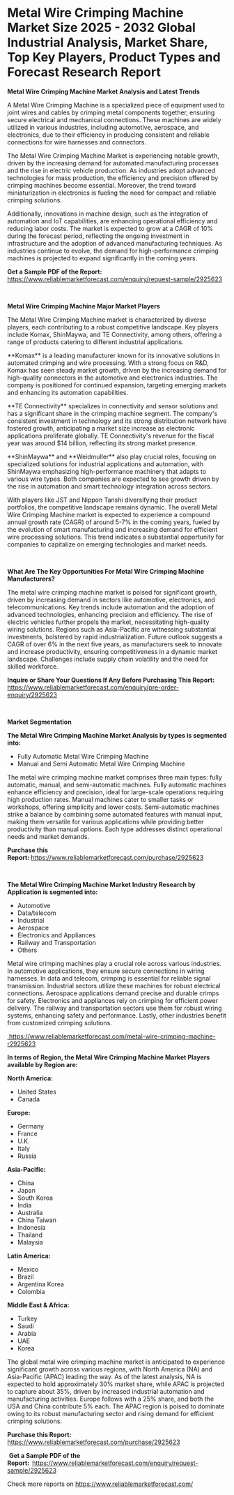 <p><h1>Metal Wire Crimping Machine Market Size 2025 - 2032 Global Industrial Analysis, Market Share, Top Key Players, Product Types and Forecast Research Report</h1></p><p><strong>Metal Wire Crimping Machine Market Analysis and Latest Trends</strong></p>
<p><p>A Metal Wire Crimping Machine is a specialized piece of equipment used to joint wires and cables by crimping metal components together, ensuring secure electrical and mechanical connections. These machines are widely utilized in various industries, including automotive, aerospace, and electronics, due to their efficiency in producing consistent and reliable connections for wire harnesses and connectors.</p><p>The Metal Wire Crimping Machine Market is experiencing notable growth, driven by the increasing demand for automated manufacturing processes and the rise in electric vehicle production. As industries adopt advanced technologies for mass production, the efficiency and precision offered by crimping machines become essential. Moreover, the trend toward miniaturization in electronics is fueling the need for compact and reliable crimping solutions.</p><p>Additionally, innovations in machine design, such as the integration of automation and IoT capabilities, are enhancing operational efficiency and reducing labor costs. The market is expected to grow at a CAGR of 10% during the forecast period, reflecting the ongoing investment in infrastructure and the adoption of advanced manufacturing techniques. As industries continue to evolve, the demand for high-performance crimping machines is projected to expand significantly in the coming years.</p></p>
<p><strong>Get a Sample PDF of the Report:&nbsp;</strong> <a href="https://www.reliablemarketforecast.com/enquiry/request-sample/2925623?utm_campaign=3049&utm_medium=2&utm_source=Github&utm_content=ia&utm_term=12032025&utm_id=metal-wire-crimping-machine">https://www.reliablemarketforecast.com/enquiry/request-sample/2925623</a></p>
<p>&nbsp;</p>
<p><strong>Metal Wire Crimping Machine Major Market Players</strong></p>
<p><p>The Metal Wire Crimping Machine market is characterized by diverse players, each contributing to a robust competitive landscape. Key players include Komax, ShinMaywa, and TE Connectivity, among others, offering a range of products catering to different industrial applications.</p><p>**Komax** is a leading manufacturer known for its innovative solutions in automated crimping and wire processing. With a strong focus on R&D, Komax has seen steady market growth, driven by the increasing demand for high-quality connectors in the automotive and electronics industries. The company is positioned for continued expansion, targeting emerging markets and enhancing its automation capabilities.</p><p>**TE Connectivity** specializes in connectivity and sensor solutions and has a significant share in the crimping machine segment. The company's consistent investment in technology and its strong distribution network have fostered growth, anticipating a market size increase as electronic applications proliferate globally. TE Connectivity's revenue for the fiscal year was around $14 billion, reflecting its strong market presence.</p><p>**ShinMaywa** and **Weidmuller** also play crucial roles, focusing on specialized solutions for industrial applications and automation, with ShinMaywa emphasizing high-performance machinery that adapts to various wire types. Both companies are expected to see growth driven by the rise in automation and smart technology integration across sectors.</p><p>With players like JST and Nippon Tanshi diversifying their product portfolios, the competitive landscape remains dynamic. The overall Metal Wire Crimping Machine market is expected to experience a compound annual growth rate (CAGR) of around 5-7% in the coming years, fueled by the evolution of smart manufacturing and increasing demand for efficient wire processing solutions. This trend indicates a substantial opportunity for companies to capitalize on emerging technologies and market needs.</p></p>
<p>&nbsp;</p>
<p><strong>What Are The Key Opportunities For Metal Wire Crimping Machine Manufacturers?</strong></p>
<p><p>The metal wire crimping machine market is poised for significant growth, driven by increasing demand in sectors like automotive, electronics, and telecommunications. Key trends include automation and the adoption of advanced technologies, enhancing precision and efficiency. The rise of electric vehicles further propels the market, necessitating high-quality wiring solutions. Regions such as Asia-Pacific are witnessing substantial investments, bolstered by rapid industrialization. Future outlook suggests a CAGR of over 6% in the next five years, as manufacturers seek to innovate and increase productivity, ensuring competitiveness in a dynamic market landscape. Challenges include supply chain volatility and the need for skilled workforce.</p></p>
<p><strong>Inquire or Share Your Questions If Any Before Purchasing This Report:</strong> <a href="https://www.reliablemarketforecast.com/enquiry/pre-order-enquiry/2925623?utm_campaign=3049&utm_medium=2&utm_source=Github&utm_content=ia&utm_term=12032025&utm_id=metal-wire-crimping-machine">https://www.reliablemarketforecast.com/enquiry/pre-order-enquiry/2925623</a></p>
<p>&nbsp;</p>
<p><strong>Market Segmentation</strong></p>
<p><strong>The Metal Wire Crimping Machine Market Analysis by types is segmented into:</strong></p>
<p><ul><li>Fully Automatic Metal Wire Crimping Machine</li><li>Manual and Semi Automatic Metal Wire Crimping Machine</li></ul></p>
<p><p>The metal wire crimping machine market comprises three main types: fully automatic, manual, and semi-automatic machines. Fully automatic machines enhance efficiency and precision, ideal for large-scale operations requiring high production rates. Manual machines cater to smaller tasks or workshops, offering simplicity and lower costs. Semi-automatic machines strike a balance by combining some automated features with manual input, making them versatile for various applications while providing better productivity than manual options. Each type addresses distinct operational needs and market demands.</p></p>
<p><strong>Purchase this Report:&nbsp;</strong><a href="https://www.reliablemarketforecast.com/purchase/2925623?utm_campaign=3049&utm_medium=2&utm_source=Github&utm_content=ia&utm_term=12032025&utm_id=metal-wire-crimping-machine">https://www.reliablemarketforecast.com/purchase/2925623</a></p>
<p>&nbsp;</p>
<p><strong>The Metal Wire Crimping Machine Market Industry Research by Application is segmented into:</strong></p>
<p><ul><li>Automotive</li><li>Data/telecom</li><li>Industrial</li><li>Aerospace</li><li>Electronics and Appliances</li><li>Railway and Transportation</li><li>Others</li></ul></p>
<p><p>Metal wire crimping machines play a crucial role across various industries. In automotive applications, they ensure secure connections in wiring harnesses. In data and telecom, crimping is essential for reliable signal transmission. Industrial sectors utilize these machines for robust electrical connections. Aerospace applications demand precise and durable crimps for safety. Electronics and appliances rely on crimping for efficient power delivery. The railway and transportation sectors use them for robust wiring systems, enhancing safety and performance. Lastly, other industries benefit from customized crimping solutions.</p></p>
<p><a href="https://www.reliablemarketforecast.com/metal-wire-crimping-machine-r2925623?utm_campaign=3049&utm_medium=2&utm_source=Github&utm_content=ia&utm_term=12032025&utm_id=metal-wire-crimping-machine">&nbsp;https://www.reliablemarketforecast.com/metal-wire-crimping-machine-r2925623</a></p>
<p><strong>In terms of Region, the Metal Wire Crimping Machine Market Players available by Region are:</strong></p>
<p>
    <p> <strong> North America: </strong>
        <ul>
            <li>United States</li>
            <li>Canada</li>
        </ul>
        </p> 
    <p> <strong> Europe: </strong>
        <ul>
            <li>Germany</li>
            <li>France</li>
            <li>U.K.</li>
            <li>Italy</li>
            <li>Russia</li>
        </ul>
        </p> 
    <p> <strong> Asia-Pacific: </strong>
        <ul>
            <li>China</li>
            <li>Japan</li>
            <li>South Korea</li>
            <li>India</li>
            <li>Australia</li>
            <li>China Taiwan</li>
            <li>Indonesia</li>
            <li>Thailand</li>
            <li>Malaysia</li>
        </ul>
        </p> 
    <p> <strong> Latin America: </strong>
        <ul>
            <li>Mexico</li>
            <li>Brazil</li>
            <li>Argentina Korea</li>
            <li>Colombia</li>
        </ul>
        </p> 
    <p> <strong> Middle East & Africa: </strong>
        <ul>
            <li>Turkey</li>
            <li>Saudi</li>
            <li>Arabia</li>
            <li>UAE</li>
            <li>Korea</li>
        </ul>
    </p>
    </p>
<p><p>The global metal wire crimping machine market is anticipated to experience significant growth across various regions, with North America (NA) and Asia-Pacific (APAC) leading the way. As of the latest analysis, NA is expected to hold approximately 30% market share, while APAC is projected to capture about 35%, driven by increased industrial automation and manufacturing activities. Europe follows with a 25% share, and both the USA and China contribute 5% each. The APAC region is poised to dominate owing to its robust manufacturing sector and rising demand for efficient crimping solutions.</p></p>
<p><strong>Purchase this Report: </strong><a href="https://www.reliablemarketforecast.com/purchase/2925623?utm_campaign=3049&utm_medium=2&utm_source=Github&utm_content=ia&utm_term=12032025&utm_id=metal-wire-crimping-machine">https://www.reliablemarketforecast.com/purchase/2925623</a></p>
<p>&nbsp;<strong>Get a Sample PDF of the Report:&nbsp;&nbsp;</strong><a href="https://www.reliablemarketforecast.com/enquiry/request-sample/2925623?utm_campaign=3049&utm_medium=2&utm_source=Github&utm_content=ia&utm_term=12032025&utm_id=metal-wire-crimping-machine">https://www.reliablemarketforecast.com/enquiry/request-sample/2925623</a></p>
<p><strong></strong></p>
<p>Check more reports on <a href="https://www.reliablemarketforecast.com/?utm_campaign=3049&utm_medium=2&utm_source=Github&utm_content=ia&utm_term=12032025&utm_id=metal-wire-crimping-machine">https://www.reliablemarketforecast.com/</a></p>